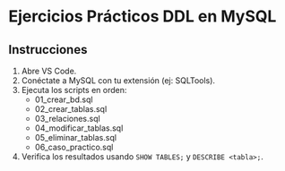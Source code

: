 # Ejercicios Prácticos DDL en MySQL

## Instrucciones
1. Abre VS Code.
2. Conéctate a MySQL con tu extensión (ej: SQLTools).
3. Ejecuta los scripts en orden:
   - 01_crear_bd.sql
   - 02_crear_tablas.sql
   - 03_relaciones.sql
   - 04_modificar_tablas.sql
   - 05_eliminar_tablas.sql
   - 06_caso_practico.sql
4. Verifica los resultados usando `SHOW TABLES;` y `DESCRIBE <tabla>;`.
